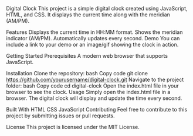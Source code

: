 Digital Clock
This project is a simple digital clock created using JavaScript, HTML, and CSS. It displays the current time along with the meridian (AM/PM).

Features
Displays the current time in HH:MM
format.
Shows the meridian indicator (AM/PM).
Automatically updates every second.
Demo
You can include a link to your demo or an image/gif showing the clock in action.

Getting Started
Prerequisites
A modern web browser that supports JavaScript.

Installation
Clone the repository:
bash
Copy code
git clone https://github.com/yourusername/digital-clock.git
Navigate to the project folder:
bash
Copy code
cd digital-clock
Open the index.html file in your browser to see the clock.
Usage
Simply open the index.html file in a browser. The digital clock will display and update the time every second.

Built With
HTML
CSS
JavaScript
Contributing
Feel free to contribute to this project by submitting issues or pull requests.

License
This project is licensed under the MIT License.

